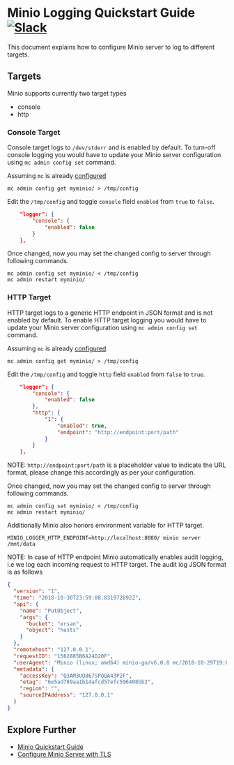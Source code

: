 # Minio Logging Quickstart Guide [![Slack](https://slack.minio.io/slack?type=svg)](https://slack.minio.io)
This document explains how to configure Minio server to log to different targets.

## Targets
Minio supports currently two target types

- console
- http

### Console Target
Console target logs to `/dev/stderr` and is enabled by default. To turn-off console logging you would have to update your Minio server configuration using `mc admin config set` command.

Assuming `mc` is already [configured](https://docs.minio.io/docs/minio-client-quickstart-guide.html)
```
mc admin config get myminio/ > /tmp/config
```

Edit the `/tmp/config` and toggle `console` field `enabled` from `true` to `false`.

```json
	"logger": {
		"console": {
			"enabled": false
		}
	},
```

Once changed, now you may set the changed config to server through following commands.
```
mc admin config set myminio/ < /tmp/config
mc admin restart myminio/
```

### HTTP Target
HTTP target logs to a generic HTTP endpoint in JSON format and is not enabled by default. To enable HTTP target logging you would have to update your Minio server configuration using `mc admin config set` command.

Assuming `mc` is already [configured](https://docs.minio.io/docs/minio-client-quickstart-guide.html)
```
mc admin config get myminio/ > /tmp/config
```

Edit the `/tmp/config` and toggle `http` field `enabled` from `false` to `true`.
```json
	"logger": {
		"console": {
			"enabled": false
		},
		"http": {
			"1": {
				"enabled": true,
			    "endpoint": "http://endpoint:port/path"
			}
		}
	},
```
NOTE: `http://endpoint:port/path` is a placeholder value to indicate the URL format, please change this accordingly as per your configuration.

Once changed, now you may set the changed config to server through following commands.
```
mc admin config set myminio/ < /tmp/config
mc admin restart myminio/
```

Additionally Minio also honors environment variable for HTTP target.
```
MINIO_LOGGER_HTTP_ENDPOINT=http://localhost:8080/ minio server /mnt/data
```

NOTE: In case of HTTP endpoint Minio automatically enables audit logging, i.e we log each incoming request to HTTP target. The audit log JSON format is as follows
```json
{
  "version": "1",
  "time": "2018-10-30T23:59:08.831972892Z",
  "api": {
    "name": "PutObject",
    "args": {
      "bucket": "ersan",
      "object": "hosts"
    }
  },
  "remotehost": "127.0.0.1",
  "requestID": "1562885B6A24D20F",
  "userAgent": "Minio (linux; amd64) minio-go/v6.0.8 mc/2018-10-29T19:07:05Z",
  "metadata": {
    "accessKey": "Q3AM3UQ867SPQQA43P2F",
    "etag": "6e5ad789aa1b14afcd57efc596408bb2",
    "region": "",
    "sourceIPAddress": "127.0.0.1"
  }
}
```

## Explore Further
* [Minio Quickstart Guide](https://docs.minio.io/docs/minio-quickstart-guide)
* [Configure Minio Server with TLS](https://docs.minio.io/docs/how-to-secure-access-to-minio-server-with-tls)
